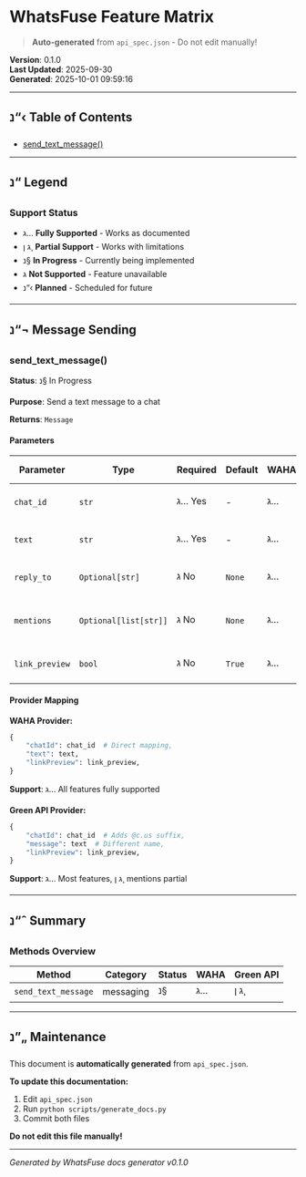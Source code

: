 # WhatsFuse Feature Matrix

> **Auto-generated** from `api_spec.json` - Do not edit manually!

**Version**: 0.1.0  
**Last Updated**: 2025-09-30  
**Generated**: 2025-10-01 09:59:16

---

## נ“‹ Table of Contents

- [send_text_message()](#user-content-sendtextmessage)

---

## נ“ Legend

### Support Status
- ג… **Fully Supported** - Works as documented
- ג ן¸ **Partial Support** - Works with limitations
- נ§ **In Progress** - Currently being implemented
- ג **Not Supported** - Feature unavailable
- נ“‹ **Planned** - Scheduled for future

---

## נ“¬ Message Sending

### send_text_message()

**Status**: נ§ In Progress

**Purpose**: Send a text message to a chat

**Returns**: `Message`

#### Parameters

| Parameter | Type | Required | Default | WAHA | Green API | Description |
|-----------|------|----------|---------|------|-----------|-------------|
| `chat_id` | `str` | ג… Yes | - | ג… | ג… | The unique identifier for the chat |
| `text` | `str` | ג… Yes | - | ג… | ג… | The message text to send |
| `reply_to` | `Optional[str]` | ג No | `None` | ג… | ג… | Optional message ID to reply to |
| `mentions` | `Optional[list[str]]` | ג No | `None` | ג… | ג ן¸ | Optional list of phone numbers to mention |
| `link_preview` | `bool` | ג No | `True` | ג… | ג… | Whether to show link preview |

#### Provider Mapping

**WAHA Provider:**
```python
{
    "chatId": chat_id  # Direct mapping,
    "text": text,
    "linkPreview": link_preview,
}
```
**Support**: ג… All features fully supported

**Green API Provider:**
```python
{
    "chatId": chat_id  # Adds @c.us suffix,
    "message": text  # Different name,
    "linkPreview": link_preview,
}
```
**Support**: ג… Most features, ג ן¸ mentions partial

---

## נ“ˆ Summary

### Methods Overview

| Method | Category | Status | WAHA | Green API |
|--------|----------|--------|------|-----------|
| `send_text_message` | messaging | נ§ | ג… | ג ן¸ |

---

## נ”„ Maintenance

This document is **automatically generated** from `api_spec.json`.

**To update this documentation:**
1. Edit `api_spec.json`
2. Run `python scripts/generate_docs.py`
3. Commit both files

**Do not edit this file manually!**

---

*Generated by WhatsFuse docs generator v0.1.0*
